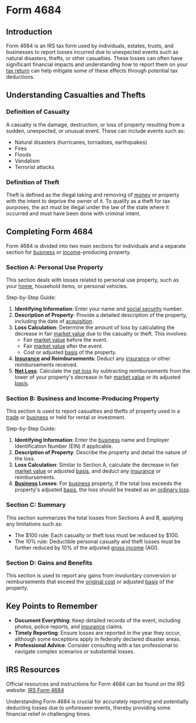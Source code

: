# Form 4684

## Introduction

Form 4684 is an IRS tax form used by individuals, estates, trusts, and businesses to report losses incurred due to unexpected events such as natural disasters, thefts, or other casualties. These losses can often have significant financial impacts and understanding how to report them on your [tax return](../t/tax_return.md) can help mitigate some of these effects through potential tax deductions.

## Understanding Casualties and Thefts

### Definition of Casualty
A casualty is the damage, destruction, or loss of property resulting from a sudden, unexpected, or unusual event. These can include events such as:
- Natural disasters (hurricanes, tornadoes, earthquakes)
- Fires
- Floods
- Vandalism
- Terrorist attacks

### Definition of Theft
Theft is defined as the illegal taking and removing of [money](../m/money.md) or property with the intent to deprive the owner of it. To qualify as a theft for tax purposes, the act must be illegal under the law of the state where it occurred and must have been done with criminal intent.

## Completing Form 4684

Form 4684 is divided into two main sections for individuals and a separate section for [business](../b/business.md) or [income](../i/income.md)-producing property.

### Section A: Personal Use Property
This section deals with losses related to personal use property, such as your [home](../h/home.md), household items, or personal vehicles.

Step-by-Step Guide:
1. **Identifying Information**: Enter your name and [social security](../s/social_security.md) number.
2. **Description of Property**: Provide a detailed description of the property, including the date of [acquisition](../a/acquisition.md).
3. **Loss Calculation**: Determine the amount of loss by calculating the decrease in fair [market value](../m/market_value.md) due to the casualty or theft. This involves:
   - Fair [market value](../m/market_value.md) before the event.
   - Fair [market value](../m/market_value.md) after the event.
   - Cost or adjusted [basis](../b/basis.md) of the property.
4. **[Insurance](../i/insurance.md) and Reimbursements**: Deduct any [insurance](../i/insurance.md) or other reimbursements received.
5. **[Net Loss](../n/net_loss.md)**: Calculate the [net loss](../n/net_loss.md) by subtracting reimbursements from the lower of your property's decrease in fair [market value](../m/market_value.md) or its adjusted [basis](../b/basis.md).

### Section B: Business and Income-Producing Property
This section is used to report casualties and thefts of property used in a [trade](../t/trade.md) or [business](../b/business.md) or held for rental or investment.

Step-by-Step Guide:
1. **Identifying Information**: Enter the [business](../b/business.md) name and Employer Identification Number (EIN) if applicable.
2. **Description of Property**: Describe the property and detail the nature of the loss.
3. **Loss Calculation**: Similar to Section A, calculate the decrease in fair [market value](../m/market_value.md) or adjusted [basis](../b/basis.md), and deduct any [insurance](../i/insurance.md) or reimbursements.
4. **[Business](../b/business.md) Losses**: For [business](../b/business.md) property, if the total loss exceeds the property's adjusted [basis](../b/basis.md), the loss should be treated as an [ordinary loss](../o/ordinary_loss.md).

### Section C: Summary
This section summarizes the total losses from Sections A and B, applying any limitations such as:
- The $100 rule: Each casualty or theft loss must be reduced by $100.
- The 10% rule: Deductible personal casualty and theft losses must be further reduced by 10% of the adjusted [gross income](../g/gross_income.md) (AGI).

### Section D: Gains and Benefits
This section is used to report any gains from involuntary conversion or reimbursements that exceed the [original cost](../o/original_cost.md) or adjusted [basis](../b/basis.md) of the property.

## Key Points to Remember
- **Document Everything**: Keep detailed records of the event, including photos, police reports, and [insurance](../i/insurance.md) claims.
- **Timely Reporting**: Ensure losses are reported in the year they occur, although some exceptions apply in federally declared disaster areas.
- **Professional Advice**: Consider consulting with a tax professional to navigate complex scenarios or substantial losses.

## IRS Resources
Official resources and instructions for Form 4684 can be found on the IRS website: [IRS Form 4684](https://www.irs.gov/forms-pubs/about-form-4684)

Understanding Form 4684 is crucial for accurately reporting and potentially deducting losses due to unforeseen events, thereby providing some financial relief in challenging times.